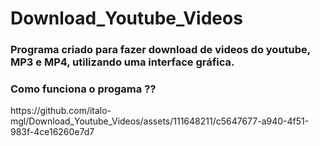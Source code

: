 # Download_Youtube_Videos

<h3>Programa criado para fazer download de videos do youtube, MP3 e MP4, utilizando uma interface gráfica.</h3>

<h3>Como funciona o progama ??</h3>
https://github.com/italo-mgl/Download_Youtube_Videos/assets/111648211/c5647677-a940-4f51-983f-4ce16260e7d7


